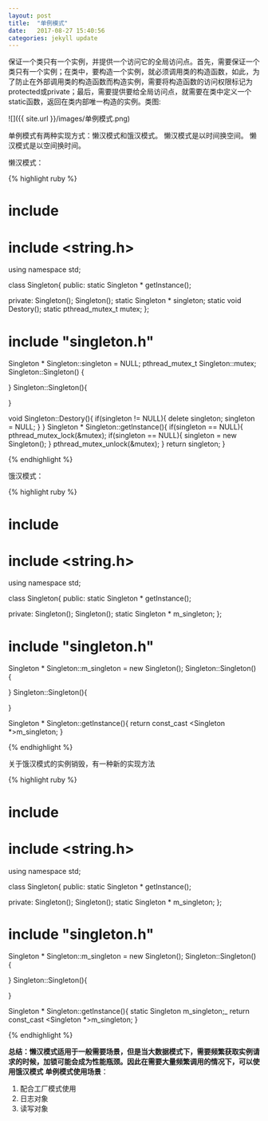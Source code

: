 ```yaml
---
layout: post
title:  "单例模式"
date:   2017-08-27 15:40:56
categories: jekyll update
---
```

保证一个类只有一个实例，并提供一个访问它的全局访问点。首先，需要保证一个类只有一个实例；在类中，要构造一个实例，就必须调用类的构造函数，如此，为了防止在外部调用类的构造函数而构造实例，需要将构造函数的访问权限标记为protected或private；最后，需要提供要给全局访问点，就需要在类中定义一个static函数，返回在类内部唯一构造的实例。类图:

![]({{ site.url }}/images/单例模式.png)

单例模式有两种实现方式：懒汉模式和饿汉模式。
   懒汉模式是以时间换空间。
   懒汉模式是以空间换时间。

懒汉模式：

{% highlight ruby %}
# include <iostream>
# include <string.h>
using namespace std;

class Singleton{
public:
static Singleton * getInstance();

private:
Singleton();
Singleton();
static Singleton * singleton;
static void Destory();
static pthread_mutex_t mutex;
};

# include "singleton.h"

Singleton * Singleton::singleton = NULL;
pthread_mutex_t Singleton::mutex;
Singleton::Singleton()
{

}
Singleton::Singleton(){

}

void Singleton::Destory(){
if(singleton != NULL){
delete singleton;
singleton = NULL;
}
}
Singleton * Singleton::getInstance(){
if(singleton == NULL){
pthread_mutex_lock(&mutex);
if(singleton == NULL){
singleton = new Singleton();
}
pthread_mutex_unlock(&mutex);
}
return singleton;
}

{% endhighlight %}

饿汉模式：

{% highlight ruby %}
# include <iostream>
# include <string.h>
using namespace std;

class Singleton{
public:
static Singleton * getInstance();

private:
Singleton();
Singleton();
static Singleton * m_singleton;
};

# include "singleton.h"

Singleton * Singleton::m_singleton = new Singleton();
Singleton::Singleton()
{

}
Singleton::Singleton(){

}

Singleton * Singleton::getInstance(){
return const_cast <Singleton *>m_singleton;
}


{% endhighlight %}

关于饿汉模式的实例销毁，有一种新的实现方法

{% highlight ruby %}
# include <iostream>
# include <string.h>
using namespace std;

class Singleton{
public:
static Singleton * getInstance();

private:
Singleton();
Singleton();
static Singleton * m_singleton;
};

# include "singleton.h"

Singleton * Singleton::m_singleton = new Singleton();
Singleton::Singleton()
{

}
Singleton::Singleton(){

}

Singleton * Singleton::getInstance(){
static Singleton m_singleton;_
return const_cast <Singleton *>m_singleton;
}

{% endhighlight %}

__总结：懒汉模式适用于一般需要场景，但是当大数据模式下，需要频繁获取实例请求的时候，加锁可能会成为性能瓶颈。因此在需要大量频繁调用的情况下，可以使用饿汉模式__
**单例模式使用场景**：

1. 配合工厂模式使用
2. 日志对象
3. 读写对象
